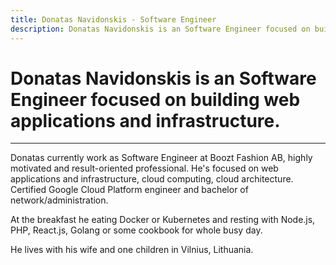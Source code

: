 ```yaml
---
title: Donatas Navidonskis - Software Engineer
description: Donatas Navidonskis is an Software Engineer focused on building web applications and infrastructure.
---
```


# **Donatas Navidonskis** is an Software Engineer focused on building web applications and infrastructure.

<hr/>

Donatas currently work as Software Engineer at Boozt Fashion AB, highly motivated and result-oriented professional. He's focused on web applications and infrastructure, cloud computing, cloud architecture. Certified Google Cloud Platform engineer and bachelor of network/administration.

At the breakfast he eating Docker or Kubernetes and resting with Node.js, PHP, React.js, Golang or some cookbook for whole busy day.

He lives with his wife and one children in Vilnius, Lithuania.

